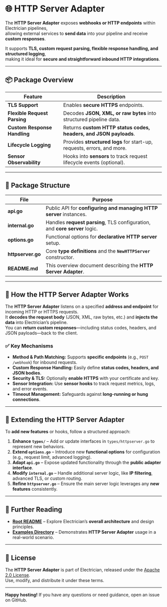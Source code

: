 # 🌐 HTTP Server Adapter

The **HTTP Server Adapter** exposes **webhooks or HTTP endpoints** within Electrician pipelines,  
allowing external services to **send data** into your pipeline and receive **custom responses**.

It supports **TLS, custom request parsing, flexible response handling, and structured logging**,  
making it ideal for **secure and straightforward inbound HTTP integrations**.

---

## 📦 Package Overview

| Feature                       | Description                                                               |
| ----------------------------- | ------------------------------------------------------------------------- |
| **TLS Support**              | Enables **secure HTTPS** endpoints.                                       |
| **Flexible Request Parsing**  | Decodes **JSON, XML, or raw bytes** into structured pipeline data.        |
| **Custom Response Handling** | Returns **custom HTTP status codes, headers, and JSON payloads**.         |
| **Lifecycle Logging**         | Provides **structured logs** for start-up, requests, errors, and more.    |
| **Sensor Observability**      | Hooks into **sensors** to track request lifecycle events (optional).      |

---

## 📂 Package Structure

| File            | Purpose                                                                 |
| --------------- | ----------------------------------------------------------------------- |
| **api.go**      | Public API for **configuring and managing HTTP server** instances.      |
| **internal.go** | Handles **request parsing**, TLS configuration, and **core server** logic. |
| **options.go**  | Functional options for **declarative HTTP server** setup.               |
| **httpserver.go** | Core **type definitions** and the **`NewHTTPServer`** constructor. |
| **README.md**   | This overview document describing the **HTTP Server Adapter**.          |

---

## 🔧 How the HTTP Server Adapter Works

The **HTTP Server Adapter** listens on a specified **address and endpoint** for incoming HTTP or HTTPS requests.  
It **decodes the request body** (JSON, XML, raw bytes, etc.) and **injects the data** into Electrician’s pipeline.  
You can **return custom responses**—including status codes, headers, and JSON payloads—back to the client.

### ✅ **Key Mechanisms**

- **Method & Path Matching:** Supports **specific endpoints** (e.g., `POST /webhook`) for inbound requests.
- **Custom Response Handling:** Easily define **status codes, headers, and JSON bodies**.
- **Security & TLS:** Optionally **enable HTTPS** with your certificate and key.
- **Sensor Integration:** Use **sensor hooks** to track request metrics, logs, and error events.
- **Timeout Management:** Safeguards against **long-running or hung connections**.

---

## 🔧 Extending the HTTP Server Adapter

To **add new features** or hooks, follow a structured approach:

1. **Enhance `types/`** – Add or update interfaces in `types/httpserver.go` to represent new behaviors.
2. **Extend `options.go`** – Introduce new **functional options** for configuration (e.g., request limit, advanced logging).
3. **Adapt `api.go`** – Expose updated functionality through the **public adapter interface**.
4. **Modify `internal.go`** – Handle additional server logic, like **IP filtering**, advanced TLS, or custom routing.
5. **Refine `httpserver.go`** – Ensure the main server logic leverages any **new features** consistently.

---

## 📖 Further Reading

- **[Root README](../../../README.md)** – Explore Electrician’s **overall architecture** and design principles.
- **[Examples Directory](../../../../example/httpserver)** – Demonstrates **HTTP Server Adapter** usage in a real-world scenario.

---

## 📝 License

The **HTTP Server Adapter** is part of Electrician, released under the [Apache 2.0 License](../../../LICENSE).  
Use, modify, and distribute it under these terms.

---

**Happy hosting!** If you have any questions or need guidance, open an issue on GitHub.
